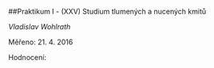 ##Praktikum I - (XXV) Studium tlumených a nucených kmitů

*Vladislav Wohlrath*

Měřeno: 21. 4. 2016

Hodnocení: 
